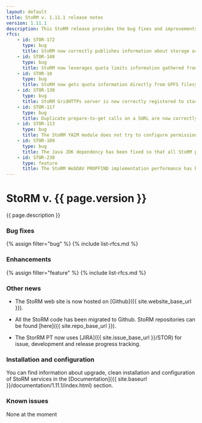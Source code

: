 ```yaml
---
layout: default
title: StoRM v. 1.11.1 release notes
version: 1.11.1
description: This StoRM release provides the bug fixes and improvements for the StoRM services.
rfcs:
    - id: STOR-172
      type: bug
      title: StoRM now correctly publishes information about storage area sizes in the information system.
    - id: STOR-148
      type: bug
      title: StoRM now leverages quota limits information gathered from the underlying GPFS filesystem to compute a storage area size
    - id: STOR-10
      type: bug
      title: StoRM now gets quota information directly from GPFS filesystem
    - id: STOR-130
      type: bug
      title: StoRM GridHTTPs server is now correctly registered to start at system boot.
    - id: STOR-117
      type: bug
      title: Duplicate prepare-to-get calls on a SURL are now correctly handled
    - id: STOR-113
      type: bug
      title: The StoRM YAIM module does not try to configure permissions on existing configured storage areas. It is assumed (and documented) that the correct permissions are set by the system administrator before running YAIM.
    - id: STOR-109
      type: bug
      title: The Java JDK dependency has been fixed so that all StoRM packages explicitly requires OpenJDK.
    - id: STOR-230
      type: feature
      title: The StoRM WebDAV PROPFIND implementation performance has been improved.
---
```


# StoRM v. {{ page.version }}

{{ page.description }}

### Bug fixes 

{% assign filter="bug" %}
{% include list-rfcs.md %}

### Enhancements

{% assign filter="feature" %}
{% include list-rfcs.md %}

### Other news

* The StoRM web site is now hosted on [Github]({{ site.website_base_url }}).

* All the StoRM code has been migrated to Github. StoRM repositories can be found
[here]({{ site.repo_base_url }}).

* The StorRM PT now uses [JIRA]({{ site.issue_base_url }}/STOR) for issue, development and release progress tracking.

### Installation and configuration

You can find information about upgrade, clean installation and configuration of StoRM services in the [Documentation]({{ site.baseurl }}/documentation/1.11.1/index.html) section.

### Known issues

None at the moment

